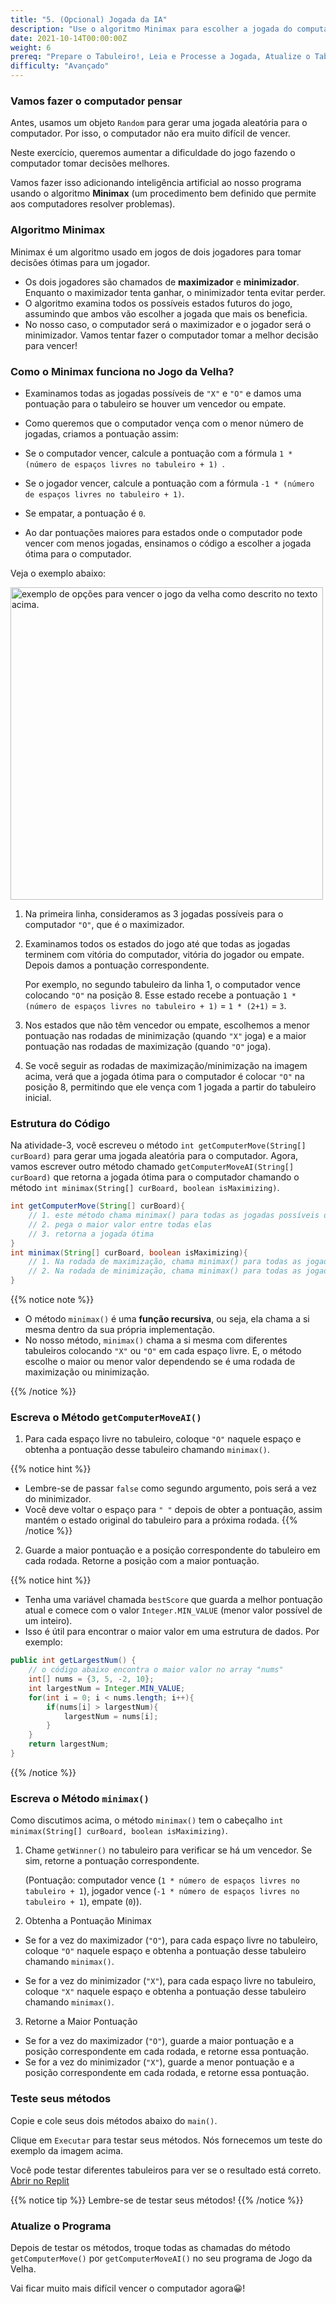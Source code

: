 ```yaml
---
title: "5. (Opcional) Jogada da IA"
description: "Use o algoritmo Minimax para escolher a jogada do computador"
date: 2021-10-14T00:00:00Z
weight: 6
prereq: "Prepare o Tabuleiro!, Leia e Processe a Jogada, Atualize o Tabuleiro, Verifique o vencedor"
difficulty: "Avançado"
---
```


### Vamos fazer o computador pensar

Antes, usamos um objeto `Random` para gerar uma jogada aleatória para o computador. Por isso, o computador não era muito difícil de vencer.

Neste exercício, queremos aumentar a dificuldade do jogo fazendo o computador tomar decisões melhores.

Vamos fazer isso adicionando inteligência artificial ao nosso programa usando o algoritmo **Minimax** (um procedimento bem definido que permite aos computadores resolver problemas).

### Algoritmo Minimax

Minimax é um algoritmo usado em jogos de dois jogadores para tomar decisões ótimas para um jogador.

- Os dois jogadores são chamados de <b>maximizador</b> e <b>minimizador</b>. Enquanto o maximizador tenta ganhar, o minimizador tenta evitar perder.
- O algoritmo examina todos os possíveis estados futuros do jogo, assumindo que ambos vão escolher a jogada que mais os beneficia.
- No nosso caso, o computador será o maximizador e o jogador será o minimizador. Vamos tentar fazer o computador tomar a melhor decisão para vencer!

### Como o Minimax funciona no Jogo da Velha?

- Examinamos todas as jogadas possíveis de `"X"` e `"O"` e damos uma pontuação para o tabuleiro se houver um vencedor ou empate.
- Como queremos que o computador vença com o menor número de jogadas, criamos a pontuação assim:

- Se o computador vencer, calcule a pontuação com a fórmula `1 * (número de espaços livres no tabuleiro + 1) `.
- Se o jogador vencer, calcule a pontuação com a fórmula `-1 * (número de espaços livres no tabuleiro + 1)`.
- Se empatar, a pontuação é `0`.
- Ao dar pontuações maiores para estados onde o computador pode vencer com menos jogadas, ensinamos o código a escolher a jogada ótima para o computador.

Veja o exemplo abaixo:

<img src="../images/minimax.png" height="500" alt="exemplo de opções para vencer o jogo da velha como descrito no texto acima." /> 

1. Na primeira linha, consideramos as 3 jogadas possíveis para o computador `"O"`, que é o maximizador.
2. Examinamos todos os estados do jogo até que todas as jogadas terminem com vitória do computador, vitória do jogador ou empate. Depois damos a pontuação correspondente.

    Por exemplo, no segundo tabuleiro da linha 1, o computador vence colocando `"O"` na posição 8. Esse estado recebe a pontuação `1 * (número de espaços livres no tabuleiro + 1)` = `1 * (2+1)` = `3`.

3. Nos estados que não têm vencedor ou empate, escolhemos a menor pontuação nas rodadas de minimização (quando `"X"` joga) e a maior pontuação nas rodadas de maximização (quando `"O"` joga).
4. Se você seguir as rodadas de maximização/minimização na imagem acima, verá que a jogada ótima para o computador é colocar `"O"` na posição 8, permitindo que ele vença com 1 jogada a partir do tabuleiro inicial.

### Estrutura do Código

Na atividade-3, você escreveu o método `int getComputerMove(String[] curBoard)` para gerar uma jogada aleatória para o computador. Agora, vamos escrever outro método chamado `getComputerMoveAI(String[] curBoard)` que retorna a jogada ótima para o computador chamando o método `int minimax(String[] curBoard, boolean isMaximizing)`.

```java
int getComputerMove(String[] curBoard){
    // 1. este método chama minimax() para todas as jogadas possíveis do computador
    // 2. pega o maior valor entre todas elas
    // 3. retorna a jogada ótima
}
int minimax(String[] curBoard, boolean isMaximizing){
    // 1. Na rodada de maximização, chama minimax() para todas as jogadas possíveis do computador, "O", retorna a maior pontuação
    // 2. Na rodada de minimização, chama minimax() para todas as jogadas possíveis do jogador, "X", retorna a menor pontuação
}
```

{{% notice note %}}

- O método `minimax()` é uma <b>função recursiva</b>, ou seja, ela chama a si mesma dentro da sua própria implementação.
- No nosso método, `minimax()` chama a si mesma com diferentes tabuleiros colocando `"X"` ou `"O"` em cada espaço livre. E, o método escolhe o maior ou menor valor dependendo se é uma rodada de maximização ou minimização.

{{% /notice %}}

### Escreva o Método `getComputerMoveAI()`

1. Para cada espaço livre no tabuleiro, coloque `"O"` naquele espaço e obtenha a pontuação desse tabuleiro chamando `minimax()`.

{{% notice hint %}}

- Lembre-se de passar `false` como segundo argumento, pois será a vez do minimizador.
- Você deve voltar o espaço para `" "` depois de obter a pontuação, assim mantém o estado original do tabuleiro para a próxima rodada.
{{% /notice %}}

2. Guarde a maior pontuação e a posição correspondente do tabuleiro em cada rodada. Retorne a posição com a maior pontuação.

{{% notice hint %}}

- Tenha uma variável chamada `bestScore` que guarda a melhor pontuação atual e comece com o valor `Integer.MIN_VALUE` (menor valor possível de um inteiro).
- Isso é útil para encontrar o maior valor em uma estrutura de dados.
Por exemplo:

```java
public int getLargestNum() {
    // o código abaixo encontra o maior valor no array "nums"
    int[] nums = {3, 5, -2, 10};
    int largestNum = Integer.MIN_VALUE;
    for(int i = 0; i < nums.length; i++){
        if(nums[i] > largestNum){
            largestNum = nums[i];
        }
    }
    return largestNum;
}
```

{{% /notice %}}

### Escreva o Método `minimax()`

Como discutimos acima, o método `minimax()` tem o cabeçalho `int minimax(String[] curBoard, boolean isMaximizing)`.

1. Chame `getWinner()` no tabuleiro para verificar se há um vencedor. Se sim, retorne a pontuação correspondente.

    (Pontuação: computador vence (`1 * número de espaços livres no tabuleiro + 1`), jogador vence (`-1 * número de espaços livres no tabuleiro + 1`), empate (`0`)).

2. Obtenha a Pontuação Minimax

- Se for a vez do maximizador (`"O"`), para cada espaço livre no tabuleiro, coloque `"O"` naquele espaço e obtenha a pontuação desse tabuleiro chamando `minimax()`.

- Se for a vez do minimizador (`"X"`), para cada espaço livre no tabuleiro, coloque `"X"` naquele espaço e obtenha a pontuação desse tabuleiro chamando `minimax()`.

3. Retorne a Maior Pontuação

- Se for a vez do maximizador (`"O"`), guarde a maior pontuação e a posição correspondente em cada rodada, e retorne essa pontuação.
- Se for a vez do minimizador (`"X"`), guarde a menor pontuação e a posição correspondente em cada rodada, e retorne essa pontuação.

### Teste seus métodos

Copie e cole seus dois métodos abaixo do `main()`.

Clique em `Executar` para testar seus métodos. Nós fornecemos um teste do exemplo da imagem acima.

Você pode testar diferentes tabuleiros para ver se o resultado está correto.
<a class="my-2 mx-4 btn btn-info" href="https://replit.com/@nuevofoundation/JavaTicTacToeminimax" target="_blank">Abrir no Replit</a>

{{% notice tip %}}
Lembre-se de testar seus métodos!
{{% /notice %}}

### Atualize o Programa

Depois de testar os métodos, troque todas as chamadas do método `getComputerMove()` por `getComputerMoveAI()` no seu programa de Jogo da Velha.

Vai ficar muito mais difícil vencer o computador agora😀!
